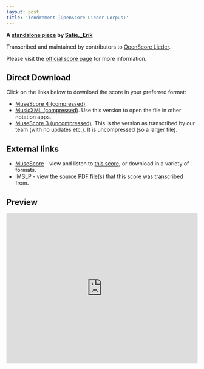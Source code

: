 ```yaml
---
layout: post
title: 'Tendrement (OpenScore Lieder Corpus)'
---
```


__A [standalone piece](https://fourscoreandmore.org/openscore/lieder/Satie%2C_Erik/_/) by [Satie,_Erik](https://fourscoreandmore.org/openscore/lieder/Satie%2C_Erik)__

Transcribed and maintained by contributors to [OpenScore Lieder].

Please visit the [official score page] for more information.

[official score page]: https://musescore.com/openscore-lieder-corpus/scores/6993176
[OpenScore Lieder]: https://musescore.com/openscore-lieder-corpus

## Direct Download

Click on the links below to download the score in your preferred format:
- [MuseScore 4 (compressed)](https://fourscoreandmore.org/openscore/lieder/Satie%2C_Erik/_/Tendrement.mscz).
- [MusicXML (compressed)](https://fourscoreandmore.org/openscore/lieder/Satie%2C_Erik/_/Tendrement.mxl). Use this version to open the file in other notation apps.
- [MuseScore 3 (uncompressed)](https://raw.githubusercontent.com/OpenScore/Lieder/refs/heads/main/scores/Satie%2C_Erik/_/Tendrement/lc6993176.mscx). This is the version as transcribed by our team (with no updates etc.). It is uncompressed (so a larger file).

## External links

- [MuseScore] - view and listen to [this score][MuseScore], or download in a variety of formats.
- [IMSLP] - view the [source PDF file(s)][IMSLP] that this score was transcribed from.

[MuseScore]: https://musescore.com/score/6993176
[IMSLP]: https://imslp.org/wiki/Special:ReverseLookup/16890

## Preview

<iframe width="100%" height="394" src="https://musescore.com/openscore-lieder-corpus/scores/6993176/embed" frameborder="0" allowfullscreen allow="autoplay; fullscreen"></iframe>

